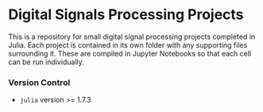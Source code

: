 # Digital Signals Processing Projects
This is a repository for small digital signal processing projects completed in Julia. Each project is contained in its own folder with any supporting files surrounding it. These are compiled in Jupyter Notebooks so that each cell can be run individually. 

### Version Control
  - <code>julia</code> version >= 1.7.3
